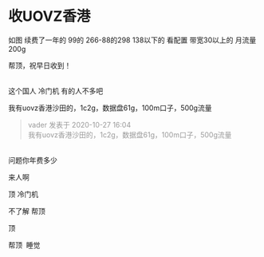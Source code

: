 # 收UOVZ香港


如图 续费了一年的 99的 266-88的298 138以下的 看配置 带宽30以上的 月流量200g 

帮顶，祝早日收到！<br />
<br />
<img src="static/image/smiley/default/time.gif" smilieid="15" border="0" alt="" /><img src="static/image/smiley/default/time.gif" smilieid="15" border="0" alt="" /><img src="static/image/smiley/default/time.gif" smilieid="15" border="0" alt="" />

这个国人 冷门机 有的人不多吧

我有uovz香港沙田的，1c2g，数据盘61g，100m口子，500g流量

<div class="quote"><blockquote><font color="#999999">vader 发表于 2020-10-27 16:04</font><br />
<font color="#999999">我有uovz香港沙田的，1c2g，数据盘61g，100m口子，500g流量</font></blockquote></div><br />
问题你年费多少

来人啊

顶 冷门机

不了解 帮顶

顶

帮顶&nbsp;&nbsp;睡觉
